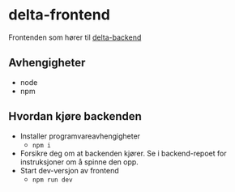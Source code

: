 # delta-frontend

Frontenden som hører til [delta-backend](https://github.com/navikt/delta-backend)


## Avhengigheter

- node
- npm

## Hvordan kjøre backenden

- Installer programvareavhengigheter
  - `npm i`
- Forsikre deg om at backenden kjører. Se i backend-repoet for instruksjoner om å spinne den opp.
- Start dev-versjon av frontend
  - `npm run dev`

